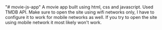 "# movie-js-app" 
A movie app built using html, css and javascript. Used TMDB API.
Make sure to open the site using wifi networks only, I have to configure it to work for mobile networks as well. 
If you try to open the site using mobile network it most likely won't work. 
